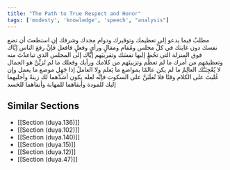 ```yaml
---
title: "The Path to True Respect and Honor"
tags: ['modesty', 'knowledge', 'speech', "analysis"]
---
```


 مطلبٌ فيما يدعو إلى تعظيمك وتوقيرك ودوام مجدك وشرفك إنِ استطعتَ أن تضع نفسك دون غايتك في كلِّ مجلس ومُقام ومقالٍ ورأيٍ وفعلٍ فافعل فإنَّ رفعَ الناس إيَّاك فوق المنزلة التي تحُط إليها نفسَك وتقريبَهم إيَّاك إلى المجلس الذي تباعدْتَ منه وتعظيمَهم من أمرك ما لم تعظِّم وتزيينَهم من كلامك ورأيك وفعلك ما لم تُزيِّنْ هو الجمال  لا يُعْجِبَنَّك العالِمُ ما لم يكن عالمًا بمواضع ما يَعلم ولا العاملُ إذا جَهِل موضع ما يعمل  وإن غُلبتَ على الكلام وقتًا فلا تُغلَبَنَّ على السكوت فإنَّه لعله يكون أشدَّهما لك زينةً وأجلبهما إليك للمودة وأبقاهما للمهابة وأنفاهما للحَسد

## Similar Sections
- [[Section (duya.136)]]
 - [[Section (duya.102)]]
 - [[Section (duya.140)]]
 - [[Section (duya.15)]]
 - [[Section (duya.12)]]
 - [[Section (duya.47)]]
